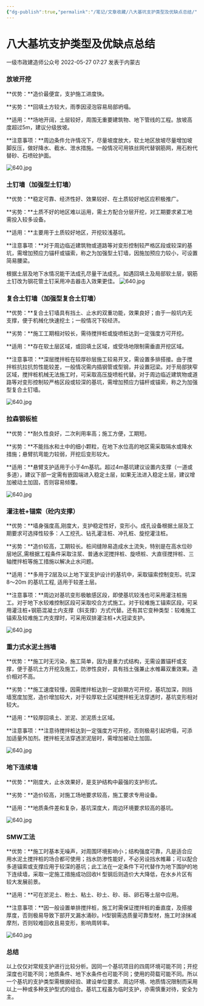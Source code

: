 ```yaml
---
{"dg-publish":true,"permalink":"/笔记/文章收藏/八大基坑支护类型及优缺点总结/","tags":["基坑防护 土木"],"noteIcon":""}
---
```



# 八大基坑支护类型及优缺点总结

 一级市政建造师公众号  2022-05-27 07:27 发表于内蒙古

### 放坡开挖

**优势：**造价最便宜，支护施工进度快。  

**劣势：**回填土方较大，雨季因浸泡容易局部坍塌。  

**适用：**场地开阔，土层较好，周围无重要建筑物、地下管线的工程。放坡高度超过5m，建议分级放坡。

**注意事项：**周边条件允许情况下，尽量坡度放大，软土地区放坡尽量增加坡脚反压，做好降水、截水、泄水措施。一般情况可用铁丝网代替钢筋网，用石粉代替砂、石喷砼护面。

![640.jpg](https://cdn.jsdelivr.net/gh/dxfeiyun/saveim@main/img/202307111931520.jpeg)

### 土钉墙（加强型土钉墙）

**优势：**稳定可靠、经济性好、效果较好、在土质较好地区应积极推广。

**劣势：**土质不好的地区难以运用，需土方配合分层开挖，对工期要求紧工地需投入较多设备。

**适用：**主要用于土质较好地区，开挖较浅基坑。

**注意事项：**对于周边临近建筑物或道路等对变形控制较严格区段或较深的基坑，需增加预应力锚杆或锚索，称之为加强型土钉墙，因施加预应力较小，可设置简易腰梁。

根据土层及地下水情况能干法成孔尽量干法成孔。如遇回填土及局部软土层，钢筋土钉改为钢花管土钉采用冲击器击入效果更佳。
![640.jpg](https://cdn.jsdelivr.net/gh/dxfeiyun/saveim@main/img/202307111934464.jpg)

### 复合土钉墙（加强型复合土钉墙）

**优势：**复合土钉墙具有挡土、止水的双重功能，效果良好；由于一般坑内无支撑，便于机械化快速挖土；一般情况下较经济。

**劣势：**施工工期相对较长，需待搅拌桩或旋喷桩达到一定强度方可开挖。

**适用：**存在软土层区域，或回填土区域，或受场地限制需垂直开挖区域。

**注意事项：**深层搅拌桩在较厚砂层施工较易开叉，需设置多排搭接。由于搅拌桩抗拉抗剪性能较差，一般情况需内插钢管或型钢，并设置冠梁。对于局部狭窄区域，搅拌桩机械无法施工时，可采取高压旋喷桩代替。对于周边临近建筑物或道路等对变形控制较严格区段或较深的基坑，需增加预应力锚杆或锚索，称之为加强型复合土钉墙。

![640.jpg](https://cdn.jsdelivr.net/gh/dxfeiyun/saveim@main/img/202307111934617.jpg)

### 拉森钢板桩

**优势：**耐久性良好，二次利用率高；施工方便，工期短。

**劣势：**不能挡水和土中的细小颗粒，在地下水位高的地区需采取隔水或降水措施；悬臂抗弯能力较弱，开挖后变形较大。

**适用：**悬臂支护适用于小于4m基坑。超过4m基坑建议设置内支撑（一道或多道），建议下部一定需有嵌固端进入稳定土层，如果无法进入稳定土层，建议增加被动土加固，否则容易倾覆。

![640.jpg](https://cdn.jsdelivr.net/gh/dxfeiyun/saveim@main/img/202307111934546.jpg)


### 灌注桩+锚索（砼内支撑）

**优势：**墙身强度高,刚度大，支护稳定性好，变形小。成孔设备根据土层及工期要求可选择性较多：人工挖孔、钻孔灌注桩、冲孔桩、旋挖灌注桩。

**劣势：**造价较高，工期较长。桩间缝隙易造成水土流失，特别是在高水位砂层地区,需根据工程条件采取注浆、普通水泥搅拌桩、旋喷桩、大直径搅拌桩、三轴搅拌桩等施工措施以解决止水问题。

**适用：**多用于2层及以上地下室支护设计的基坑中，采取锚索控制变形。坑深8～20m 的基坑工程, 适用于较差土层。

**注意事项：**周边对基坑变形极敏感区段，即使基坑较浅也可采用灌注桩施工。对于地下水较难控制区段可采取咬合方式施工。对于较难施工锚索区段，可采用灌注桩+钢筋混凝土内支撑（斜支撑）方式代替。还有其它变种类型：较难施工锚索及较难施工内支撑时，可采用双排灌注桩+大冠梁支护。

![640.jpg](https://cdn.jsdelivr.net/gh/dxfeiyun/saveim@main/img/202307111935444.jpg)

### 重力式水泥土挡墙

**优势：**施工时无污染，施工简单，因为是重力式结构，无需设置锚杆或支撑，便于基坑土方开挖及施工，防渗性良好，具有挡土强兼止水帷幕双重效果。造价相对不高。

**劣势：**施工速度较慢，因需搅拌桩达到一定龄期方可开挖，基坑加深，则挡墙宽度加宽，造价增加较大，对于较厚软土区域搅拌桩无法穿透时，基坑变形相对较大。

**适用：**较厚回填土、淤泥、淤泥质土区域。

**注意事项：**注意待搅拌桩达到一定强度方可开挖，否则极易引起坍塌，可添加适量外加剂。搅拌桩无法穿透淤泥层时，需增加被动土加固。

![640.jpg](https://cdn.jsdelivr.net/gh/dxfeiyun/saveim@main/img/202307111935361.jpg)


### 地下连续墙

**优势：**刚度大，止水效果好，是支护结构中最强的支护形式。

**劣势：**造价较高，对施工场地要求较高，施工要求专用设备。

**适用：**地质条件差和复杂，基坑深度大，周边环境要求较高的基坑。

![640.jpg](https://cdn.jsdelivr.net/gh/dxfeiyun/saveim@main/img/202307111935761.jpg)


### SMW工法

**优势：**施工时基本无噪声，对周围环境影响小；结构强度可靠，凡是适合应用水泥土搅拌桩的场合都可使用；挡水防渗性能好，不必另设挡水帷幕；可以配合多道锚索或支撑应用于较深的基坑；此工法在一定条件下可代替作为地下围护的地下连续墙，采取一定施工措施成功回收H 型钢后则造价大大降低，在水乡片区有较大发展前景。

**适用：**可在淤泥土、粉土、粘土、砂土、砂、砾、卵石等土层中应用。

**注意事项：**因一般设置单排搅拌桩，施工时需保证搅拌桩的垂直度，及搭接厚度，否则极易导致下部开叉漏水涌砂。H型钢需选质量可靠型材，施工时涂抹减摩剂，否则较难回收且易变形，影响周转率。

![640.jpg](https://cdn.jsdelivr.net/gh/dxfeiyun/saveim@main/img/202307111935700.jpg)


### 总结

以上仅仅对常规支护进行比较分析。因同一个基坑项目的四周环境可能不同；开挖深度也可能不同；地质条件、地下水条件也可能不同；使用的荷载可能不同。所以一个基坑的支护类型需根据经验、建设单位要求、周边环境、地质情况限制而采用以上一种或多种支护型式的组合。基坑工程虽为临时支护，亦需慎重对待，安全为主。
